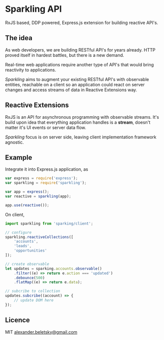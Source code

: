 # Sparkling API

RxJS based, DDP powered, Express.js extension for building reactive API's.

## The idea

As web developers, we are building RESTful API's for years already. HTTP proved itself in hardest battles, but there is a new demand.

Real-time web applications require another type of API's that would bring reactivity to applications.

*Sparkling* aims to augment your existing RESTful API's with observable entities, reachable on a client so an application could react on server changes and access streams of data in Reactive Extensions way.

## Reactive Extensions

RxJS is an API for asynchronous programming with observable streams.  It's build upon idea that everything application handles is a **stream**, doesn't matter it's UI events or server data flow.

*Sparkling* focus is on server side, leaving client implementation framework agnostic.

## Example

Integrate it into Express.js application, as

```js
var express = require('express');
var sparkling = require('sparkling');

var app = express();
var reactive = sparkling(app);

app.use(reactive());
```

On client,

```js
import sparkling from 'sparking/client';

// configure
sparkling.reactiveCollections([
    'accounts',
    'leads',
    'opportunities'
]);

// create observable
let updates = sparking.accounts.observable()
    .filter((e) => return e.action === 'updated')
    .debounce(500)
    .flatMap((e) => return e.data);

// subcribe to collection
updates.subcribe((account) => {
    // update DOM here
});
```

## Licence

MIT alexander.beletsky@gmail.com
